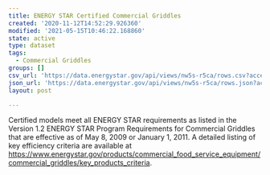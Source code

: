 ```yaml
---
title: ENERGY STAR Certified Commercial Griddles
created: '2020-11-12T14:52:29.926360'
modified: '2021-05-15T10:46:22.168860'
state: active
type: dataset
tags:
  - Commercial Griddles
groups: []
csv_url: 'https://data.energystar.gov/api/views/nw5s-r5ca/rows.csv?accessType=DOWNLOAD'
json_url: 'https://data.energystar.gov/api/views/nw5s-r5ca/rows.json?accessType=DOWNLOAD'
layout: post

---
```

Certified models meet all ENERGY STAR requirements as listed in the Version 1.2 ENERGY STAR Program Requirements for Commercial Griddles that are effective as of May 8, 2009 or January 1, 2011. A detailed listing of key efficiency criteria are available at https://www.energystar.gov/products/commercial_food_service_equipment/commercial_griddles/key_products_criteria.
